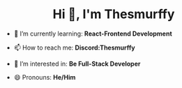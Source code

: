 <h1 align="center">Hi 👋, I'm Thesmurffy</h1>

- 🌱 I’m currently learning: **React-Frontend Development**

- 📫 How to reach me: **Discord:Thesmurffy**

- 👀 I’m interested in: **Be Full-Stack Developer**

- 😄 Pronouns: **He/Him**
